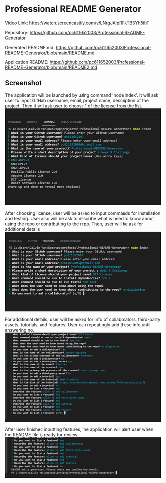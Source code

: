 # Professional README Generator

Video Link: https://watch.screencastify.com/v/LNrgJAlpRPkTB3Yh5ihT

Repository: https://github.com/pc611652003/Professional-README-Generator

Generated README.md: https://github.com/pc611652003/Professional-README-Generator/blob/main/README.md

Application README: https://github.com/pc611652003/Professional-README-Generator/blob/main/README2.md

## Screenshot

The application will be launched by using command 'node index'.
It will ask user to input GitHub username, email, project name, description of the project.
Then it will ask user to choose 1 of the license from the list.
![First Part](screenshots/screenshot01.PNG "First 5 questions")

After choosing license, user will be asked to input commands for installation and testing.
User also will be ask to describe what is need to know about using the repo or contributing to the repo.
Then, user will be ask for additional details
![Second Part](screenshots/screenshot02.PNG "Next 4 questions")

For additional details, user will be asked for info of collaborators, third-party assets, tutorials, and features.
User can repeatingly add these info until answering no.
![Third Part](screenshots/screenshot03.PNG "4 set of questions")

After user finished inputting features, the application will alert user when the README file is ready for review.
![Fourth Part](screenshots/screenshot04.PNG "Alert message")